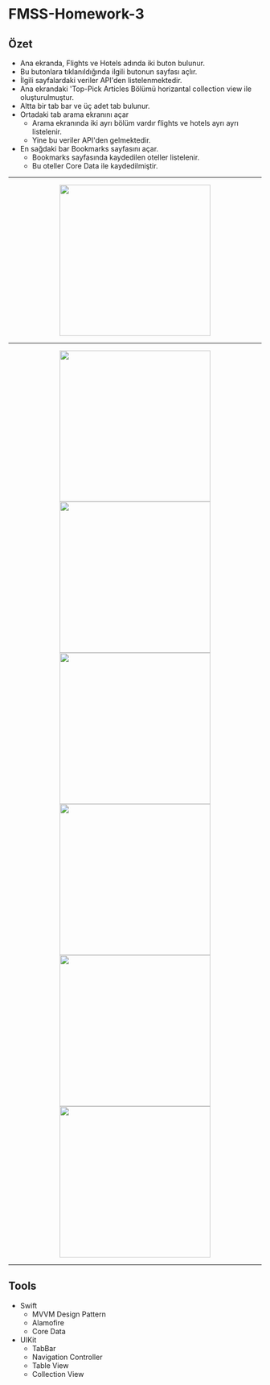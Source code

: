 # FMSS-Homework-3

## Özet

- Ana ekranda, Flights ve Hotels adında iki buton bulunur.
- Bu butonlara tıklanıldığında ilgili butonun sayfası açlır.
- İlgili sayfalardaki veriler API'den listelenmektedir.
- Ana ekrandaki 'Top-Pick Articles Bölümü horizantal collection view ile oluşturulmuştur. 
- Altta bir tab bar ve üç adet tab bulunur. 
- Ortadaki tab arama ekranını açar
    - Arama ekranında iki ayrı bölüm vardır flights ve hotels ayrı ayrı listelenir.
    - Yine bu veriler API'den gelmektedir.
- En sağdaki bar Bookmarks sayfasını açar.
    - Bookmarks sayfasında kaydedilen oteller listelenir.
    - Bu oteller Core Data ile kaydedilmiştir.
---

<div>
    <div style="text-align: center" >
    <img src="images/1.png" width="300"></img>
</div>

----

<div>
    <div style="text-align: center" >
    <img src="images/2.png" width="300"></img>
    <img src="images/3.png" width="300"></img><img src="images/4.png" width="300"></img>
    <img src="images/5.png" width="300"></img><img src="images/6.png" width="300"></img>
    <img src="images/7.png" width="300"></img>
</div>

---

## Tools
- Swift
    - MVVM Design Pattern
    - Alamofire
    - Core Data
- UIKit
    - TabBar 
    - Navigation Controller 
    - Table View
    - Collection View